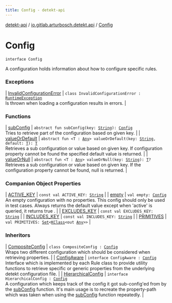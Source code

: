 ```yaml
---
title: Config - detekt-api
---
```


[detekt-api](../../index.html) / [io.gitlab.arturbosch.detekt.api](../index.html) / [Config](./index.html)

# Config

`interface Config`

A configuration holds information about how to configure specific rules.

### Exceptions

| [InvalidConfigurationError](-invalid-configuration-error/index.html) | `class InvalidConfigurationError : `[`RuntimeException`](https://kotlinlang.org/api/latest/jvm/stdlib/kotlin/-runtime-exception/index.html)<br>Is thrown when loading a configuration results in errors. |

### Functions

| [subConfig](sub-config.html) | `abstract fun subConfig(key: `[`String`](https://kotlinlang.org/api/latest/jvm/stdlib/kotlin/-string/index.html)`): `[`Config`](./index.html)<br>Tries to retrieve part of the configuration based on given key. |
| [valueOrDefault](value-or-default.html) | `abstract fun <T : `[`Any`](https://kotlinlang.org/api/latest/jvm/stdlib/kotlin/-any/index.html)`> valueOrDefault(key: `[`String`](https://kotlinlang.org/api/latest/jvm/stdlib/kotlin/-string/index.html)`, default: `[`T`](value-or-default.html#T)`): `[`T`](value-or-default.html#T)<br>Retrieves a sub configuration or value based on given key. If configuration property cannot be found the specified default value is returned. |
| [valueOrNull](value-or-null.html) | `abstract fun <T : `[`Any`](https://kotlinlang.org/api/latest/jvm/stdlib/kotlin/-any/index.html)`> valueOrNull(key: `[`String`](https://kotlinlang.org/api/latest/jvm/stdlib/kotlin/-string/index.html)`): `[`T`](value-or-null.html#T)`?`<br>Retrieves a sub configuration or value based on given key. If the configuration property cannot be found, null is returned. |

### Companion Object Properties

| [ACTIVE_KEY](-a-c-t-i-v-e_-k-e-y.html) | `const val ACTIVE_KEY: `[`String`](https://kotlinlang.org/api/latest/jvm/stdlib/kotlin/-string/index.html) |
| [empty](empty.html) | `val empty: `[`Config`](./index.html)<br>An empty configuration with no properties. This config should only be used in test cases. Always returns the default value except when 'active' is queried, it returns true . |
| [EXCLUDES_KEY](-e-x-c-l-u-d-e-s_-k-e-y.html) | `const val EXCLUDES_KEY: `[`String`](https://kotlinlang.org/api/latest/jvm/stdlib/kotlin/-string/index.html) |
| [INCLUDES_KEY](-i-n-c-l-u-d-e-s_-k-e-y.html) | `const val INCLUDES_KEY: `[`String`](https://kotlinlang.org/api/latest/jvm/stdlib/kotlin/-string/index.html) |
| [PRIMITIVES](-p-r-i-m-i-t-i-v-e-s.html) | `val PRIMITIVES: `[`Set`](https://kotlinlang.org/api/latest/jvm/stdlib/kotlin.collections/-set/index.html)`<`[`KClass`](https://kotlinlang.org/api/latest/jvm/stdlib/kotlin.reflect/-k-class/index.html)`<out `[`Any`](https://kotlinlang.org/api/latest/jvm/stdlib/kotlin/-any/index.html)`>>` |

### Inheritors

| [CompositeConfig](../-composite-config/index.html) | `class CompositeConfig : `[`Config`](./index.html)<br>Wraps two different configuration which should be considered when retrieving properties. |
| [ConfigAware](../-config-aware/index.html) | `interface ConfigAware : `[`Config`](./index.html)<br>Interface which is implemented by each Rule class to provide utility functions to retrieve specific or generic properties from the underlying detekt configuration file. |
| [HierarchicalConfig](../-hierarchical-config/index.html) | `interface HierarchicalConfig : `[`Config`](./index.html)<br>A configuration which keeps track of the config it got sub-config'ed from by the [subConfig](sub-config.html) function. It's main usage is to recreate the property-path which was taken when using the [subConfig](sub-config.html) function repeatedly. |

